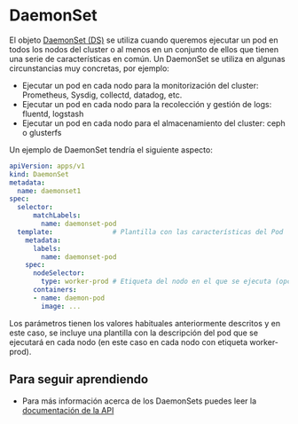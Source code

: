 # DaemonSet

El objeto [DaemonSet (DS)](https://kubernetes.io/docs/concepts/workloads/controllers/daemonset/) se utiliza cuando queremos ejecutar un pod en
todos los nodos del cluster o al menos en un conjunto de ellos que
tienen una serie de características en común. Un DaemonSet se utiliza
en algunas circunstancias muy concretas, por ejemplo:

* Ejecutar un pod en cada nodo para la monitorización del cluster:
  Prometheus, Sysdig, collectd, datadog, etc.
* Ejecutar un pod en cada nodo para la recolección y gestión de logs:
  fluentd, logstash
* Ejecutar un pod en cada nodo para el almacenamiento del cluster:
  ceph o glusterfs

Un ejemplo de DaemonSet tendría el siguiente aspecto:

```yaml
apiVersion: apps/v1
kind: DaemonSet
metadata:
  name: daemonset1
spec:
  selector:
      matchLabels:
        name: daemonset-pod 
  template:               # Plantilla con las características del Pod
    metadata:
      labels:
        name: daemonset-pod 
    spec:
      nodeSelector:
        type: worker-prod # Etiqueta del nodo en el que se ejecuta (opcional)
      containers:
      - name: daemon-pod
        image: ...
```

Los parámetros tienen los valores habituales anteriormente descritos y
en este caso, se incluye una plantilla con la descripción del pod que
se ejecutará en cada nodo (en este caso en cada nodo con etiqueta
worker-prod).

## Para seguir aprendiendo
* Para más información acerca de los DaemonSets puedes leer la
[documentación de la API](https://kubernetes.io/docs/reference/generated/kubernetes-api/v1.20/#daemonset-v1-apps)
